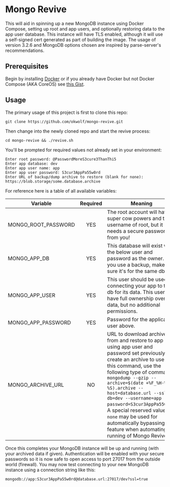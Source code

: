 # Mongo Revive
This will aid in spinning up a new MongoDB instance using Docker Compose, setting up root and app users, and optionally restoring data to the app user database. This instance will have TLS enabled, although it will use a self-signed cert generated as part of building the image. The usage of version 3.2.6 and MongoDB options chosen are inspired by parse-server's recommendations.
## Prerequisites
Begin by installing [Docker](https://www.docker.com) or if you already have Docker but not Docker Compose (AKA CoreOS) see [this Gist](https://gist.github.com/marszall87/ee7c5ea6f6da9f8968dd).

## Usage
The primary usage of this project is first to clone this repo:
```
git clone https://github.com/okwolf/mongo-revive.git
```
Then change into the newly cloned repo and start the revive process:
```
cd mongo-revive && ./revive.sh
```
You'll be prompted for required values not already set in your environment:
```
Enter root password: @PasswordMoreS3cure3ThanThi5
Enter app database: dev
Enter app user name: app
Enter app user password: S3cur3AppPa55w0rd
Enter URL of backup/dump archive to restore (blank for none): https://blob.storage/some.database.archive
```
For reference here is a table of all available variables:

| Variable              | Required|Meaning|
| ----------------------|:-------:|-------|
| MONGO_ROOT_PASSWORD   | YES     | The root account will have super cow powers and the username of root, but it needs a secure password from you! |
| MONGO_APP_DB          | YES     | This database will exist with the below user and password as the owner. If you use a backup, make sure it's for the same db. |
| MONGO_APP_USER        | YES     | This user should be used for connecting your app to the db for its data. This user will have full ownership over this data, but no additional permissions. |
| MONGO_APP_PASSWORD    | YES     | Password for the application user above. |
| MONGO_ARCHIVE_URL     | NO      | URL to download archive from and restore to app db using app user and password set previously. To create an archive to use with this command, use the following type of command: `mongodump --gzip --archive=$(date +%F_%H-%M-%S).archive --host=database.url --ssl --db=dev --username=app --password=S3cur3AppPa55w0rd`. A special reserved value of `none` may be used for automatically bypassing this feature when automating running of Mongo Revive. |

Once this completes your MongoDB instance will be up and running (with your archived data if given). Authentication will be enabled with your secure passwords so it is now safe to open access to port 27017 from the outside world (firewall). You may now test connecting to your new MongoDB instance using a connection string like this:
```
mongodb://app:S3cur3AppPa55w0rd@database.url:27017/dev?ssl=true
```